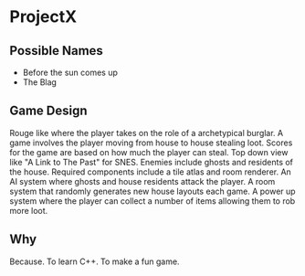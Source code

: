 # ProjectX

## Possible Names 

 * Before the sun comes up
 * The Blag

## Game Design 
Rouge like where the player takes on the role of a archetypical burglar. A game involves the player moving from house to house stealing loot. Scores for the game are based on how much the player can steal. Top down view like "A Link to The Past" for SNES. Enemies include ghosts and residents of the house. Required components include a tile atlas and room renderer. An AI system where ghosts and house residents attack the player. A room system that randomly generates new house layouts each game. A power up system where the player can collect a number of items allowing them to rob more loot. 

## Why
Because. To learn C++. To make a fun game.

